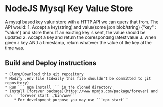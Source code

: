 # NodeJS Mysql Key Value Store
 A mysql based key value store with a HTTP API we can query that from. The API would:
    1. Accept a key(string) and value(some json blob/string) {"key" : "value"} and store them. If an      existing key is sent, the value should be updated
    2. Accept a key and return the corresponding latest value
    3. When given a key AND a timestamp, return whatever the value of the key at the time was.

## Build and Deploy instructions
    * Clone/Download this git repository
    * Modify .env file (Ideally this file shouldn't be committed to git repository)
    * Run ``` npm install ``` in the cloned directory
    * Install [forever package](https://www.npmjs.com/package/forever) and run ```forever start ./bin/www```
        * For development purpose you may use ```npm start```